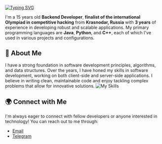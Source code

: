 [![Typing SVG](https://readme-typing-svg.herokuapp.com?color=%2336BCF7&lines=Hi,+I+gumar)](https://git.io/typing-svg)

I'm a 15 years old **Backend Developer**, **finalist of the international Olympiad in competitive hacking** from **Krasnodar, Russia** with **3 years** of experience in developing robust and scalable applications. My primary programming languages are **Java**, **Python**, and **C++**, each of which I've used in various projects and configurations.

## 🌟 About Me

I have a strong foundation in software development principles, algorithms, and data structures. Over the years, I have honed my skills in software development, working on both client-side and server-side applications. I believe in writing clean, maintainable code and enjoy tackling complex problems that allow for innovative solutions.
![My Skills](https://skillicons.dev/icons?i=py,java,spring,fastapi,flask,postgresql,hibernate,mysql,redis,kafka,docker,linux,mongodb,git,nginx)


## 🌍 Connect with Me

I'm always eager to connect with fellow developers or anyone interested in technology! You can reach out to me through:

- [Email](legendary.killtell@gmail.com)
- [Telegram](https://t.me/afganec229)
  
